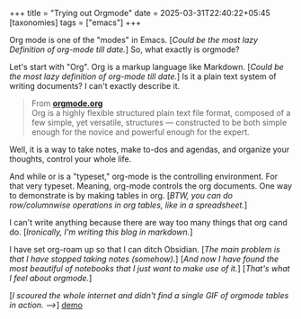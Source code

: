 +++
title = "Trying out Orgmode"
date = 2025-03-31T22:40:22+05:45 
[taxonomies] 
tags = ["emacs"]
+++

Org mode is one of the "modes" in Emacs. [_Could be the most lazy
Definition of org-mode till date._] So, what exactly is orgmode? 

Let's start with "Org". Org is a markup language like Markdown.
[_Could be the most lazy definition of org-mode till date._]
Is it a plain text system of writing documents? I can't exactly
describe it.

>  From __[orgmode.org](https://orgmode.org/)__  
>  Org is a highly flexible structured plain text file format,
>  composed of a few simple, yet versatile, structures — constructed
>  to be both simple enough for the novice and powerful enough for
>  the expert. 

Well, it is a way to take notes, make to-dos and agendas, and organize your
thoughts, control your whole life.

And while or is a "typeset," org-mode is the controlling environment.
For that very typeset. Meaning, org-mode controls the org documents. 
One way to demonstrate is by making tables in org. [_BTW, you can do 
row/columnwise operations in org tables, like in a spreadsheet._]

I can't write anything because there are way too many things that org 
cand do. [_Ironically, I'm writing this blog in markdown._]

I have set org-roam up so that I can ditch Obsidian. [_The main 
problem is that I have stopped taking notes (somehow)._] [_And now
I have found the most beautiful of notebooks that I just want to 
make use of it._] [_That's what I feel about orgmode._]

[_I scoured the whole internet and didn't find a single GIF of
orgmode tables in action. -->_] [demo](https://youtu.be/cxoE2FhOIgI?si=_VmywiLBej4AdJML&t=261)
